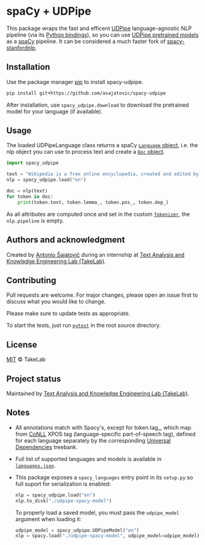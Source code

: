 # spaCy + UDPipe

This package wraps the fast and efficent [UDPipe](http://ufal.mff.cuni.cz/udpipe) language-agnostic NLP pipeline
(via its [Python bindings](https://github.com/ufal/udpipe/tree/master/bindings/python)), so you can use
[UDPipe pretrained models](https://lindat.mff.cuni.cz/repository/xmlui/handle/11234/1-2998) as a [spaCy](https://spacy.io/) pipeline.
It can be considered a much faster fork of [spacy-stanfordnlp](https://github.com/explosion/spacy-stanfordnlp).

## Installation

Use the package manager [pip](https://pip.pypa.io/en/stable/) to install spacy-udpipe.

```bash
pip install git+https://github.com/asajatovic/spacy-udpipe
```

After installation, use `spacy_udpipe.download` to download the pretrained model for your language (if available).

## Usage
The loaded UDPipeLanguage class returns a spaCy [`Language` object](https://spacy.io/api/language), i.e. the nlp object you can use to process text and create a [`Doc` object](https://spacy.io/api/doc).

```python
import spacy_udpipe

text = "Wikipedia is a free online encyclopedia, created and edited by volunteers around the world."
nlp = spacy_udpipe.load("en")

doc = nlp(text)
for token in doc:
    print(token.text, token.lemma_, token.pos_, token.dep_)

```
As all attributes are computed once and set in the custom [`Tokenizer`](https://spacy.io/api/tokenizer), the `nlp.pipeline` is empty.

## Authors and acknowledgment
Created by [Antonio Šajatović](http://github.com/asajatovic)
during an internship at [Text Analysis and Knowledge Engineering Lab (TakeLab)](http://takelab.fer.hr/).

## Contributing
Pull requests are welcome. For major changes, please open an issue first to discuss what you would like to change.

Please make sure to update tests as appropriate.

To start the tests, just run [`pytest`](https://docs.pytest.org/en/latest/contents.html) in the root source directory.

## License
[MIT](https://choosealicense.com/licenses/mit/)  © TakeLab

## Project status
Maintained by [Text Analysis and Knowledge Engineering Lab (TakeLab)](http://takelab.fer.hr/).

## Notes
* All annotations match with Spacy's, except for token.tag_, which map from [CoNLL](https://universaldependencies.org/format.html) XPOS tag (language-specific part-of-speech tag), defined for each language separately by the corresponding [Universal Dependencies](https://universaldependencies.org/) treebank.

* Full list of supported languages and models is available in [`languages.json`](https://github.com/asajatovic/spacy-udpipe/blob/master/spacy_udpipe/languages.json).

* This package exposes a `spacy_languages` entry point in its `setup.py` so full suport for serialization is enabled:
    ```python
    nlp = spacy_udpipe.load("en")
    nlp.to_disk("./udpipe-spacy-model")

    ```
    To properly load a saved model, you must pass the `udpipe_model` argument when loading it:
    ```python
    udpipe_model = spacy_udpipe.UDPipeModel("en")
    nlp = spacy.load("./udpipe-spacy-model", udpipe_model=udpipe_model)

    ```
